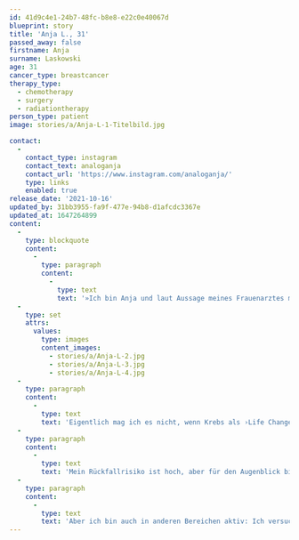 ```yaml
---
id: 41d9c4e1-24b7-48fc-b8e8-e22c0e40067d
blueprint: story
title: 'Anja L., 31'
passed_away: false
firstname: Anja
surname: Laskowski
age: 31
cancer_type: breastcancer
therapy_type:
  - chemotherapy
  - surgery
  - radiationtherapy
person_type: patient
image: stories/a/Anja-L-1-Titelbild.jpg

contact:
  -
    contact_type: instagram
    contact_text: analoganja
    contact_url: 'https://www.instagram.com/analoganja/'
    type: links
    enabled: true
release_date: '2021-10-16'
updated_by: 31bb3955-fa9f-477e-94b8-d1afcdc3367e
updated_at: 1647264899
content:
  -
    type: blockquote
    content:
      -
        type: paragraph
        content:
          -
            type: text
            text: '»Ich bin Anja und laut Aussage meines Frauenarztes mit 31 Jahren ›zu jung‹ für Brustkrebs. Trotzdem habe ich im Februar 2020 die Diagnose triple negatives Mammakarzinom erhalten. Hinter mir liegen 17 Monate Therapie: Chemotherapie, mehrere Operationen, Bestrahlungen, Brachytherapie, Tablettenchemotherapie … Viele Tränen, viele Rückschläge, viele Nebenwirkungen, viel Kraft, viel Verlust.'
  -
    type: set
    attrs:
      values:
        type: images
        content_images:
          - stories/a/Anja-L-2.jpg
          - stories/a/Anja-L-3.jpg
          - stories/a/Anja-L-4.jpg
  -
    type: paragraph
    content:
      -
        type: text
        text: 'Eigentlich mag ich es nicht, wenn Krebs als ›Life Changer‹ romantisiert wird. Dennoch hat er mich etwas gelehrt: Nämlich nichts mehr für ›besondere Anlässe‹ zu sparen. Der besondere Anlass ist das Leben. Ich versuche mein Leben so schön wie möglich zu gestalten, so viel Zeit mit meinen Herzmenschen zu verbringen wie nur möglich, so viel zu erleben wie es geht.'
  -
    type: paragraph
    content:
      -
        type: text
        text: 'Mein Rückfallrisiko ist hoch, aber für den Augenblick bin ich krebsfrei. Das fühlt sich an wie ein Bonusleben und ich bin dafür unendlich dankbar. Deshalb versuche ich etwas zurückzugeben: Ich halte Vorlesungen über Patientenkommunikation vor Medizinstudierenden, kläre über Krebsvorsorge auf und engagiere mich in einer Selbsthilfegruppe für junge Erwachsene mit Krebs.'
  -
    type: paragraph
    content:
      -
        type: text
        text: 'Aber ich bin auch in anderen Bereichen aktiv: Ich versuche so nachhaltig wie möglich zu leben, mache viele Kosmetikartikel selbst, bin Veganerin und lasse mich derzeit als Hobby-Imkerin ausbilden, weil Bienen so wichtig für die Umwelt sind. Denn trotz aller Umstände möchte ich dem Krebs nicht die Hauptrolle in meinem Leben geben. Ich bin mehr als meine Diagnose!«'
---
```


